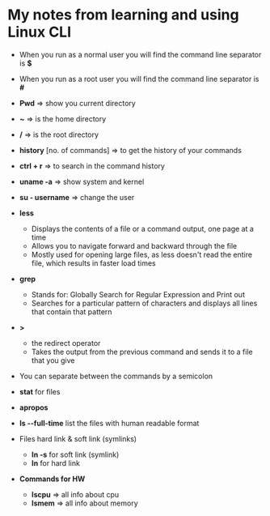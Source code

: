 # My notes from learning and using Linux CLI

- When you run as a normal user you will find the command line separator is **$**
- When you run as a root user you will find the command line separator is **#**
- **Pwd** => show you current directory
- **~** => is the home directory
- **/** => is the root directory
- **history** [no. of commands] => to get the history of your commands
- **ctrl + r** => to search in the command history
- **uname -a** => show system and kernel
- **su - username** => change the user
- **less**
	- Displays the contents of a file or a command output, one page at a time 
	- Allows you to navigate forward and backward through the file
	- Mostly used for opening large files, as less doesn't read the entire file, which results in faster load times 
- **grep**
	- Stands for: Globally Search for Regular Expression and Print out 
	- Searches for a particular pattern of characters and displays all lines that contain that pattern  
- **>**
	-  the redirect operator
	-  Takes the output from the previous command and sends it to a file that you give
- You can separate between the commands by a semicolon
- **stat** for files
- **apropos**
- **ls --full-time** list the files with human readable format


- Files hard link & soft link (symlinks)
	- **ln -s** for soft link (symlink)
	- **ln** for hard link


- **Commands for HW**
	- **lscpu** => all info about cpu
	- **lsmem** => all info about memory

